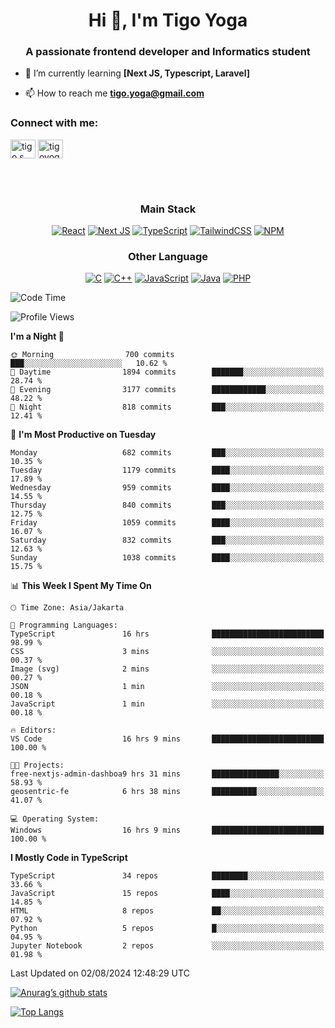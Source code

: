 <h1 align="center">Hi 👋, I'm Tigo Yoga</h1>
<h3 align="center">A passionate frontend developer and Informatics student</h3>

- 🌱 I’m currently learning **[Next JS, Typescript, Laravel]**

- 📫 How to reach me **tigo.yoga@gmail.com**

<h3 align="left">Connect with me:</h3>
<p align="left">
<a href="https://linkedin.com/in/tigo s yoga" target="blank"><img align="center" src="https://raw.githubusercontent.com/rahuldkjain/github-profile-readme-generator/master/src/images/icons/Social/linked-in-alt.svg" alt="tigo s yoga" height="30" width="40" /></a>
<a href="https://instagram.com/tigoyoga" target="blank"><img align="center" src="https://raw.githubusercontent.com/rahuldkjain/github-profile-readme-generator/master/src/images/icons/Social/instagram.svg" alt="tigoyoga" height="30" width="40" /></a>
</p>

<br/>
<br/>

<h3 align="center">Main Stack</h3>
<div align="center">
  
  <a href="">![React](https://img.shields.io/badge/react-%2320232a.svg?style=for-the-badge&logo=react&logoColor=%2361DAFB)</a>
  <a href="">![Next JS](https://img.shields.io/badge/Next-black?style=for-the-badge&logo=next.js&logoColor=white)</a>
   <a href="">![TypeScript](https://img.shields.io/badge/typescript-%23007ACC.svg?style=for-the-badge&logo=typescript&logoColor=white)</a>
  <a href="">![TailwindCSS](https://img.shields.io/badge/tailwindcss-%2338B2AC.svg?style=for-the-badge&logo=tailwind-css&logoColor=white)</a>
  <a href="">![NPM](https://img.shields.io/badge/NPM-%23000000.svg?style=for-the-badge&logo=npm&logoColor=white)</a>
</div>
<h3 align="center">Other Language</h3>
<div align="center">
  
  <a href="">![C](https://img.shields.io/badge/c-%2300599C.svg?style=for-the-badge&logo=c&logoColor=white)</a>
  <a href="">![C++](https://img.shields.io/badge/c++-%2300599C.svg?style=for-the-badge&logo=c%2B%2B&logoColor=white)</a>
  <a href="">![JavaScript](https://img.shields.io/badge/javascript-%23323330.svg?style=for-the-badge&logo=javascript&logoColor=%23F7DF1E)</a>
  <a href="">![Java](https://img.shields.io/badge/java-%23ED8B00.svg?style=for-the-badge&logo=java&logoColor=white)</a>
  <a href="">![PHP](https://img.shields.io/badge/php-%23777BB4.svg?style=for-the-badge&logo=php&logoColor=white)</a>
</div>

<!--START_SECTION:waka-->
![Code Time](http://img.shields.io/badge/Code%20Time-904%20hrs%2041%20mins-blue)

![Profile Views](http://img.shields.io/badge/Profile%20Views-0-blue)

**I'm a Night 🦉** 

```text
🌞 Morning                700 commits         ███░░░░░░░░░░░░░░░░░░░░░░   10.62 % 
🌆 Daytime                1894 commits        ███████░░░░░░░░░░░░░░░░░░   28.74 % 
🌃 Evening                3177 commits        ████████████░░░░░░░░░░░░░   48.22 % 
🌙 Night                  818 commits         ███░░░░░░░░░░░░░░░░░░░░░░   12.41 % 
```
📅 **I'm Most Productive on Tuesday** 

```text
Monday                   682 commits         ███░░░░░░░░░░░░░░░░░░░░░░   10.35 % 
Tuesday                  1179 commits        ████░░░░░░░░░░░░░░░░░░░░░   17.89 % 
Wednesday                959 commits         ████░░░░░░░░░░░░░░░░░░░░░   14.55 % 
Thursday                 840 commits         ███░░░░░░░░░░░░░░░░░░░░░░   12.75 % 
Friday                   1059 commits        ████░░░░░░░░░░░░░░░░░░░░░   16.07 % 
Saturday                 832 commits         ███░░░░░░░░░░░░░░░░░░░░░░   12.63 % 
Sunday                   1038 commits        ████░░░░░░░░░░░░░░░░░░░░░   15.75 % 
```


📊 **This Week I Spent My Time On** 

```text
🕑︎ Time Zone: Asia/Jakarta

💬 Programming Languages: 
TypeScript               16 hrs              █████████████████████████   98.99 % 
CSS                      3 mins              ░░░░░░░░░░░░░░░░░░░░░░░░░   00.37 % 
Image (svg)              2 mins              ░░░░░░░░░░░░░░░░░░░░░░░░░   00.27 % 
JSON                     1 min               ░░░░░░░░░░░░░░░░░░░░░░░░░   00.18 % 
JavaScript               1 min               ░░░░░░░░░░░░░░░░░░░░░░░░░   00.18 % 

🔥 Editors: 
VS Code                  16 hrs 9 mins       █████████████████████████   100.00 % 

🐱‍💻 Projects: 
free-nextjs-admin-dashboa9 hrs 31 mins       ███████████████░░░░░░░░░░   58.93 % 
geosentric-fe            6 hrs 38 mins       ██████████░░░░░░░░░░░░░░░   41.07 % 

💻 Operating System: 
Windows                  16 hrs 9 mins       █████████████████████████   100.00 % 
```

**I Mostly Code in TypeScript** 

```text
TypeScript               34 repos            ████████░░░░░░░░░░░░░░░░░   33.66 % 
JavaScript               15 repos            ████░░░░░░░░░░░░░░░░░░░░░   14.85 % 
HTML                     8 repos             ██░░░░░░░░░░░░░░░░░░░░░░░   07.92 % 
Python                   5 repos             █░░░░░░░░░░░░░░░░░░░░░░░░   04.95 % 
Jupyter Notebook         2 repos             ░░░░░░░░░░░░░░░░░░░░░░░░░   01.98 % 
```




 Last Updated on 02/08/2024 12:48:29 UTC
<!--END_SECTION:waka-->

[![Anurag’s github stats](https://github-readme-stats.vercel.app/api?username=tigoyoga)](https://github.com/tigoyoga)

[![Top Langs](https://github-readme-stats.vercel.app/api/top-langs/?username=tigoyoga&layout=compact)](https://github.com/tigoyoga)
